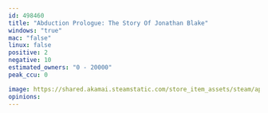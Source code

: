 ```yaml
---
id: 498460
title: "Abduction Prologue: The Story Of Jonathan Blake"
windows: "true"
mac: "false"
linux: false
positive: 2
negative: 10
estimated_owners: "0 - 20000"
peak_ccu: 0

image: https://shared.akamai.steamstatic.com/store_item_assets/steam/apps/498460/header.jpg?t=1523470644
opinions:
---
```

